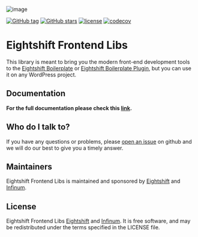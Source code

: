 ![image](https://repository-images.githubusercontent.com/180566063/638d50be-e474-42e5-9673-1d35365ace05)

[![GitHub tag](https://img.shields.io/github/tag/infinum/eightshift-frontend-libs.svg?style=for-the-badge)](https://github.com/infinum/eightshift-frontend-libs)
[![GitHub stars](https://img.shields.io/github/stars/infinum/eightshift-frontend-libs.svg?style=for-the-badge&label=Stars)](https://github.com/infinum/eightshift-frontend-libs/)
[![license](https://img.shields.io/github/license/infinum/eightshift-frontend-libs.svg?style=for-the-badge)](https://github.com/infinum/eightshift-frontend-libs)
[![codecov](https://img.shields.io/codecov/c/gh/infinum/eightshift-frontend-libs/develop?label=Codecov&style=for-the-badge&token=ScdMBJWv59)](https://codecov.io/gh/infinum/eightshift-frontend-libs)

# Eightshift Frontend Libs

This library is meant to bring you the modern front-end development tools to the [Eightshift Boilerplate](https://github.com/infinum/eightshift-boilerplate) or [Eightshift Boilerplate Plugin](https://github.com/infinum/eightshift-boilerplate-plugin), but you can use it on any WordPress project.

## Documentation
**For the full documentation please check this [link](https://eightshift.com).**

## Who do I talk to?

If you have any questions or problems, please [open an issue](https://github.com/infinum/eightshift-frontend-libs/issues) on github and we will do our best to give you a timely answer.

## Maintainers
Eightshift Frontend Libs is maintained and sponsored by
[Eightshift](https://eightshift.com) and [Infinum](https://infinum.com).

## License
Eightshift Frontend Libs [Eightshift](https://eightshift.com) and [Infinum](https://infinum.com). It is free software, and may be redistributed under the terms specified in the LICENSE file.
